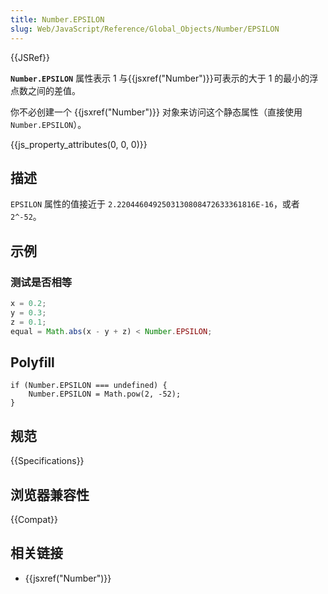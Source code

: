 ```yaml
---
title: Number.EPSILON
slug: Web/JavaScript/Reference/Global_Objects/Number/EPSILON
---
```


{{JSRef}}

**`Number.EPSILON`** 属性表示 1 与{{jsxref("Number")}}可表示的大于 1 的最小的浮点数之间的差值。

你不必创建一个 {{jsxref("Number")}} 对象来访问这个静态属性（直接使用 `Number.EPSILON`）。

{{js_property_attributes(0, 0, 0)}}

## 描述

`EPSILON` 属性的值接近于 `2.2204460492503130808472633361816E-16`，或者 `2^-52`。

## 示例

### 测试是否相等

```js
x = 0.2;
y = 0.3;
z = 0.1;
equal = Math.abs(x - y + z) < Number.EPSILON;
```

## Polyfill

```plain
if (Number.EPSILON === undefined) {
    Number.EPSILON = Math.pow(2, -52);
}
```

## 规范

{{Specifications}}

## 浏览器兼容性

{{Compat}}

## 相关链接

- {{jsxref("Number")}}
